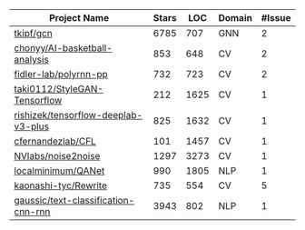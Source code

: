| Project Name | Stars | LOC | Domain | #Issue |
| --- | --- | --- | --- | --- |
| [tkipf/gcn](https://github.com/tkipf/gcn) | 6785 | 707 | GNN | 2 |
| [chonyy/AI-basketball-analysis](https://github.com/chonyy/AI-basketball-analysis) | 853 | 648 | CV | 2 |
| [fidler-lab/polyrnn-pp](https://github.com/fidler-lab/polyrnn-pp) | 732 | 723 | CV | 2 |
| [taki0112/StyleGAN-Tensorflow](https://github.com/taki0112/StyleGAN-Tensorflow) | 212 | 1625 | CV | 1 |
| [rishizek/tensorflow-deeplab-v3-plus](https://github.com/rishizek/tensorflow-deeplab-v3-plus) | 825 | 1632 | CV | 1 |
| [cfernandezlab/CFL](https://github.com/cfernandezlab/CFL) | 101 | 1457 | CV | 1 |
| [NVlabs/noise2noise](https://github.com/NVlabs/noise2noise) | 1297 | 3273 | CV | 1 |
| [localminimum/QANet](https://github.com/localminimum/QANet) | 990 | 1805 | NLP | 1 |
| [kaonashi-tyc/Rewrite](https://github.com/kaonashi-tyc/Rewrite) | 735 | 554 | CV | 5 |
| [gaussic/text-classification-cnn-rnn](https://github.com/gaussic/text-classification-cnn-rnn) | 3943 | 802 | NLP | 1 |
